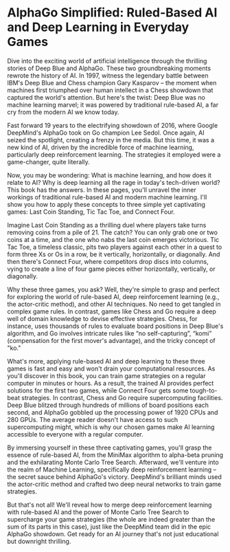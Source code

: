 # AlphaGo Simplified: Ruled-Based AI and Deep Learning in Everyday Games

Dive into the exciting world of artificial intelligence through the thrilling stories of Deep Blue and AlphaGo. These two groundbreaking moments rewrote the history of AI. In 1997, witness the legendary battle between IBM's Deep Blue and Chess champion Gary Kasparov – the moment when machines first triumphed over human intellect in a Chess showdown that captured the world's attention. But here's the twist: Deep Blue was no machine learning marvel; it was powered by traditional rule-based AI, a far cry from the modern AI we know today.

Fast forward 19 years to the electrifying showdown of 2016, where Google DeepMind's AlphaGo took on Go champion Lee Sedol. Once again, AI seized the spotlight, creating a frenzy in the media. But this time, it was a new kind of AI, driven by the incredible force of machine learning, particularly deep reinforcement learning. The strategies it employed were a game-changer, quite literally.

Now, you may be wondering: What is machine learning, and how does it relate to AI? Why is deep learning all the rage in today's tech-driven world? This book has the answers. In these pages, you'll unravel the inner workings of traditional rule-based AI and modern machine learning. I'll show you how to apply these concepts to three simple yet captivating games: Last Coin Standing, Tic Tac Toe, and Connect Four.

Imagine Last Coin Standing as a thrilling duel where players take turns removing coins from a pile of 21. The catch? You can only grab one or two coins at a time, and the one who nabs the last coin emerges victorious. Tic Tac Toe, a timeless classic, pits two players against each other in a quest to form three Xs or Os in a row, be it vertically, horizontally, or diagonally. And then there's Connect Four, where competitors drop discs into columns, vying to create a line of four game pieces either horizontally, vertically, or diagonally.

Why these three games, you ask? Well, they're simple to grasp and perfect for exploring the world of rule-based AI, deep reinforcement learning (e.g., the actor-critic method), and other AI techniques. No need to get tangled in complex game rules. In contrast, games like Chess and Go require a deep well of domain knowledge to devise effective strategies. Chess, for instance, uses thousands of rules to evaluate board positions in Deep Blue's algorithm, and Go involves intricate rules like “no self-capturing”, “komi” (compensation for the first mover's advantage), and the tricky concept of "ko."

What's more, applying rule-based AI and deep learning to these three games is fast and easy and won't drain your computational resources. As you'll discover in this book, you can train game strategies on a regular computer in minutes or hours. As a result, the trained AI provides perfect solutions for the first two games, while Connect Four gets some tough-to-beat strategies. In contrast, Chess and Go require supercomputing facilities. Deep Blue blitzed through hundreds of millions of board positions each second, and AlphaGo gobbled up the processing power of 1920 CPUs and 280 GPUs. The average reader doesn't have access to such supercomputing might, which is why our chosen games make AI learning accessible to everyone with a regular computer.

By immersing yourself in these three captivating games, you'll grasp the essence of rule-based AI, from the MiniMax algorithm to alpha-beta pruning and the exhilarating Monte Carlo Tree Search. Afterward, we'll venture into the realm of Machine Learning, specifically deep reinforcement learning – the secret sauce behind AlphaGo's victory. DeepMind's brilliant minds used the actor-critic method and crafted two deep neural networks to train game strategies.

But that's not all! We'll reveal how to merge deep reinforcement learning with rule-based AI and the power of Monte Carlo Tree Search to supercharge your game strategies (the whole are indeed greater than the sum of its parts in this case), just like the DeepMind team did in the epic AlphaGo showdown. Get ready for an AI journey that's not just educational but downright thrilling.


